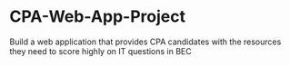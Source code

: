 # CPA-Web-App-Project
Build a web application that provides CPA candidates with the resources they need to score highly on IT questions in BEC
